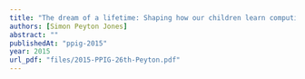 ```yaml
---
title: "The dream of a lifetime: Shaping how our children learn computing"
authors: [Simon Peyton Jones]
abstract: ""
publishedAt: "ppig-2015"
year: 2015
url_pdf: "files/2015-PPIG-26th-Peyton.pdf"
---
```

